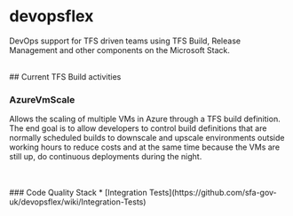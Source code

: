 devopsflex
==========

DevOps support for TFS driven teams using TFS Build, Release Management and other components on the Microsoft Stack.

<br />
## Current TFS Build activities

### AzureVmScale
Allows the scaling of multiple VMs in Azure through a TFS build definition.
The end goal is to allow developers to control build definitions that are normally scheduled builds to downscale and upscale environments outside
working hours to reduce costs and at the same time because the VMs are still up, do continuous deployments during the night.

<br />
<br />
### Code Quality Stack
* [Integration Tests](https://github.com/sfa-gov-uk/devopsflex/wiki/Integration-Tests)
